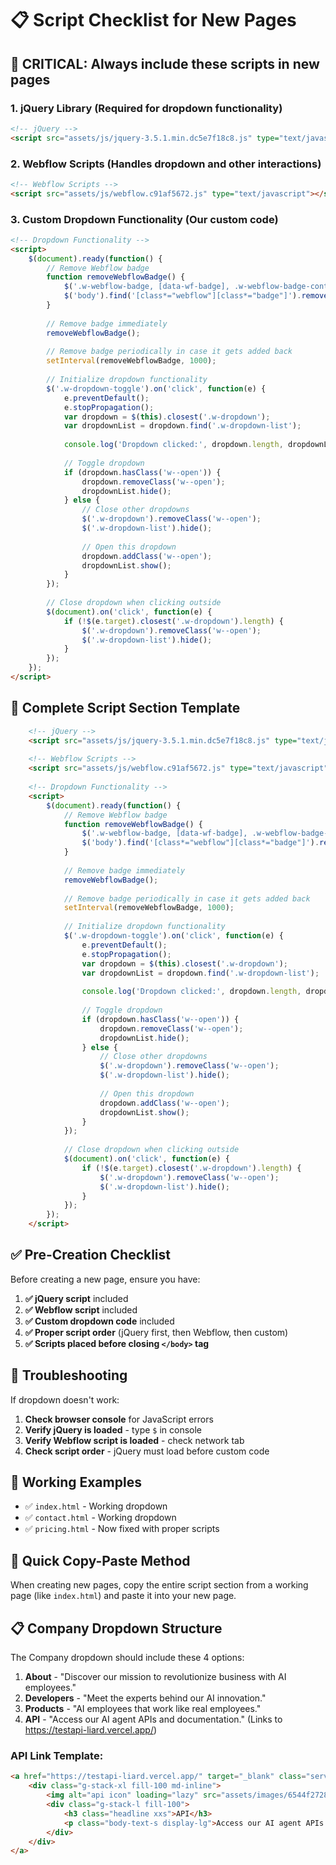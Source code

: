 # 📋 Script Checklist for New Pages

## 🚨 CRITICAL: Always include these scripts in new pages

### 1. **jQuery Library** (Required for dropdown functionality)
```html
<!-- jQuery -->
<script src="assets/js/jquery-3.5.1.min.dc5e7f18c8.js" type="text/javascript" crossorigin="anonymous"></script>
```

### 2. **Webflow Scripts** (Handles dropdown and other interactions)
```html
<!-- Webflow Scripts -->
<script src="assets/js/webflow.c91af5672.js" type="text/javascript"></script>
```

### 3. **Custom Dropdown Functionality** (Our custom code)
```html
<!-- Dropdown Functionality -->
<script>
    $(document).ready(function() {
        // Remove Webflow badge
        function removeWebflowBadge() {
            $('.w-webflow-badge, [data-wf-badge], .w-webflow-badge-container, [class*="webflow"][class*="badge"]').remove();
            $('body').find('[class*="webflow"][class*="badge"]').remove();
        }
        
        // Remove badge immediately
        removeWebflowBadge();
        
        // Remove badge periodically in case it gets added back
        setInterval(removeWebflowBadge, 1000);
        
        // Initialize dropdown functionality
        $('.w-dropdown-toggle').on('click', function(e) {
            e.preventDefault();
            e.stopPropagation();
            var dropdown = $(this).closest('.w-dropdown');
            var dropdownList = dropdown.find('.w-dropdown-list');
            
            console.log('Dropdown clicked:', dropdown.length, dropdownList.length);
            
            // Toggle dropdown
            if (dropdown.hasClass('w--open')) {
                dropdown.removeClass('w--open');
                dropdownList.hide();
            } else {
                // Close other dropdowns
                $('.w-dropdown').removeClass('w--open');
                $('.w-dropdown-list').hide();
                
                // Open this dropdown
                dropdown.addClass('w--open');
                dropdownList.show();
            }
        });
        
        // Close dropdown when clicking outside
        $(document).on('click', function(e) {
            if (!$(e.target).closest('.w-dropdown').length) {
                $('.w-dropdown').removeClass('w--open');
                $('.w-dropdown-list').hide();
            }
        });
    });
</script>
```

## 📝 **Complete Script Section Template**
```html
    <!-- jQuery -->
    <script src="assets/js/jquery-3.5.1.min.dc5e7f18c8.js" type="text/javascript" crossorigin="anonymous"></script>
    
    <!-- Webflow Scripts -->
    <script src="assets/js/webflow.c91af5672.js" type="text/javascript"></script>
    
    <!-- Dropdown Functionality -->
    <script>
        $(document).ready(function() {
            // Remove Webflow badge
            function removeWebflowBadge() {
                $('.w-webflow-badge, [data-wf-badge], .w-webflow-badge-container, [class*="webflow"][class*="badge"]').remove();
                $('body').find('[class*="webflow"][class*="badge"]').remove();
            }
            
            // Remove badge immediately
            removeWebflowBadge();
            
            // Remove badge periodically in case it gets added back
            setInterval(removeWebflowBadge, 1000);
            
            // Initialize dropdown functionality
            $('.w-dropdown-toggle').on('click', function(e) {
                e.preventDefault();
                e.stopPropagation();
                var dropdown = $(this).closest('.w-dropdown');
                var dropdownList = dropdown.find('.w-dropdown-list');
                
                console.log('Dropdown clicked:', dropdown.length, dropdownList.length);
                
                // Toggle dropdown
                if (dropdown.hasClass('w--open')) {
                    dropdown.removeClass('w--open');
                    dropdownList.hide();
                } else {
                    // Close other dropdowns
                    $('.w-dropdown').removeClass('w--open');
                    $('.w-dropdown-list').hide();
                    
                    // Open this dropdown
                    dropdown.addClass('w--open');
                    dropdownList.show();
                }
            });
            
            // Close dropdown when clicking outside
            $(document).on('click', function(e) {
                if (!$(e.target).closest('.w-dropdown').length) {
                    $('.w-dropdown').removeClass('w--open');
                    $('.w-dropdown-list').hide();
                }
            });
        });
    </script>
```

## ✅ **Pre-Creation Checklist**
Before creating a new page, ensure you have:

1. **✅ jQuery script** included
2. **✅ Webflow script** included  
3. **✅ Custom dropdown code** included
4. **✅ Proper script order** (jQuery first, then Webflow, then custom)
5. **✅ Scripts placed before closing `</body>` tag**

## 🐛 **Troubleshooting**
If dropdown doesn't work:
1. **Check browser console** for JavaScript errors
2. **Verify jQuery is loaded** - type `$` in console
3. **Verify Webflow script is loaded** - check network tab
4. **Check script order** - jQuery must load before custom code

## 📁 **Working Examples**
- ✅ `index.html` - Working dropdown
- ✅ `contact.html` - Working dropdown  
- ✅ `pricing.html` - Now fixed with proper scripts

## 🚀 **Quick Copy-Paste Method**
When creating new pages, copy the entire script section from a working page (like `index.html`) and paste it into your new page.

## 📋 **Company Dropdown Structure**
The Company dropdown should include these 4 options:

1. **About** - "Discover our mission to revolutionize business with AI employees."
2. **Developers** - "Meet the experts behind our AI innovation."
3. **Products** - "AI employees that work like real employees."
4. **API** - "Access our AI agent APIs and documentation." (Links to https://testapi-liard.vercel.app/)

### **API Link Template:**
```html
<a href="https://testapi-liard.vercel.app/" target="_blank" class="service-card dropdown-service w-inline-block" tabindex="0">
    <div class="g-stack-xl fill-100 md-inline">
        <img alt="api icon" loading="lazy" src="assets/images/6544f2728f0eed98d9944652_About%20icon.svg" class="navigation-dropdown-icon">
        <div class="g-stack-l fill-100">
            <h3 class="headline xxs">API</h3>
            <p class="body-text-s display-lg">Access our AI agent APIs and documentation.</p>
        </div>
    </div>
</a>
```
